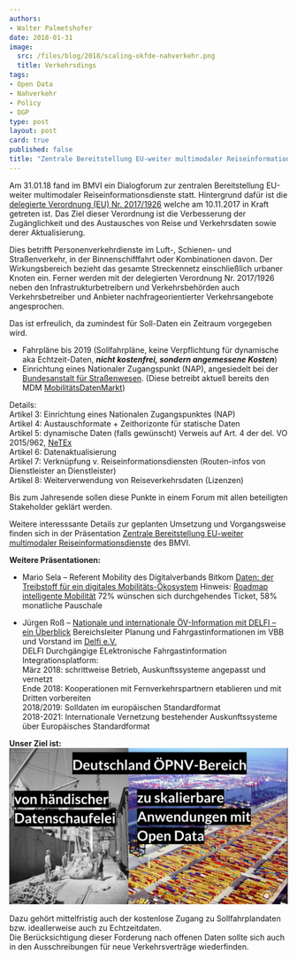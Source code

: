```yaml
---
authors: 
- Walter Palmetshofer
date: 2018-01-31
image:
  src: /files/blog/2018/scaling-okfde-nahverkehr.png
  title: Verkehrsdings
tags:
- Open Data
- Nahverkehr
- Policy
- OGP
type: post
layout: post
card: true
published: false
title: "Zentrale Bereitstellung EU-weiter multimodaler Reiseinformationsdienste" 
---
```



Am 31.01.18 fand im BMVI ein Dialogforum zur zentralen Bereitstellung EU-weiter multimodaler Reiseinformationsdienste statt.
Hintergrund dafür ist die [delegierte Verordnung (EU) Nr. 2017/1926](http://eur-lex.europa.eu/legal-content/DE/TXT/?uri=CELEX:32017R1926)
welche am 10.11.2017 in Kraft getreten ist. Das Ziel dieser Verordnung ist die Verbesserung der Zugänglichkeit und des Austausches von Reise und Verkehrsdaten sowie derer Aktualisierung.

Dies betrifft Personenverkehrdienste im Luft-, Schienen- und Straßenverkehr, in der Binnenschifffahrt oder Kombinationen davon.
Der Wirkungsbereich bezieht das gesamte Streckennetz einschließlich urbaner Knoten ein. Ferner werden mit der delegierten Verordnung Nr. 2017/1926 neben den Infrastrukturbetreibern und Verkehrsbehörden auch Verkehrsbetreiber und Anbieter nachfrageorientierter Verkehrsangebote angesprochen.

Das ist erfreulich, da zumindest für Soll-Daten ein Zeitraum vorgegeben wird.

- Fahrpläne bis 2019 (Sollfahrpläne, keine Verpflichtung für dynamische aka Echtzeit-Daten, <i><b>nicht kostenfrei, sondern angemessene Kosten</i></b>)
- Einrichtung eines Nationaler Zugangspunkt (NAP), angesiedelt bei der [Bundesanstalt für Straßenwesen](http://www.bast.de). (Diese betreibt aktuell bereits den MDM [MobilitätsDatenMarkt](http://www.mdm-portal.de))

Details:<br>
Artikel 3: Einrichtung eines Nationalen Zugangspunktes (NAP)<br>
Artikel 4: Austauschformate + Zeithorizonte für statische Daten<br>
Artikel 5: dynamische Daten (falls gewünscht) Verweis auf Art. 4 der del. VO 2015/962, [NeTEx](https://en.wikipedia.org/wiki/NeTEx)<br>
Artikel 6: Datenaktualisierung<br>
Artikel 7: Verknüpfung v. Reiseinformationsdiensten (Routen-infos von Dienstleister an Dienstleister) <br>
Artikel 8: Weiterverwendung von Reiseverkehrsdaten (Lizenzen)<br> 

Bis zum Jahresende sollen diese Punkte in einem Forum mit allen beteiligten Stakeholder geklärt werden.

Weitere interesssante Details zur geplanten Umsetzung und Vorgangsweise finden sich in der Präsentation [Zentrale Bereitstellung EU-weiter multimodaler
Reiseinformationsdienste](/files/blog/2018/01/BMVI_Dialogforum_am_31-01-18.pdf) des BMVI.



<b>Weitere Präsentationen:</b><br>
- Mario Sela – Referent Mobility des Digitalverbands Bitkom
[Daten: der Treibstoff für ein digitales Mobilitäts-Ökosystem](/files/blog/2018/01/Bitkom_Impulsvortrag.pdf)
Hinweis: [Roadmap intelligente Mobilität](http://roadmap-intelligente-mobilitaet.de)
72% wünschen sich durchgehendes Ticket, 58% monatliche Pauschale

- Jürgen Roß – 
[Nationale und internationale ÖV-Information mit DELFI – ein Überblick](/files/blog/2018/01/DELFI_Impulsvortrag.pdf)
Bereichsleiter Planung und Fahrgastinformationen im VBB und Vorstand im [Delfi e.V.](www.delfi.de)<br>
DELFI Durchgängige ELektronische Fahrgastinformation Integrationsplatform:<br>
März 2018: schrittweise Betrieb, Auskunftssysteme angepasst und vernetzt <br>
Ende 2018: Kooperationen mit Fernverkehrspartnern etablieren und mit Dritten vorbereiten<br>
2018/2019: Solldaten im europäischen Standardformat<br>
2018-2021: Internationale Vernetzung bestehender Auskunftssysteme über Europäisches Standardformat<br>


<b>Unser Ziel ist:</b> 
![scaling](/files/blog/2018/01/scaling-okfde-nahverkehr.png "Scaling")

Dazu gehört mittelfristig auch der kostenlose Zugang zu Sollfahrplandaten bzw. ideallerweise auch zu Echtzeitdaten.<br>
Die Berücksichtigung dieser Forderung nach offenen Daten sollte sich auch in den Ausschreibungen für neue
Verkehrsverträge wiederfinden.

